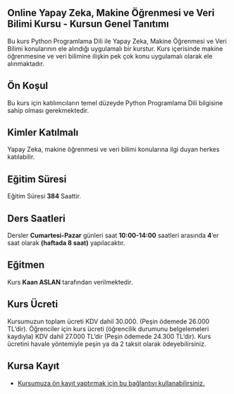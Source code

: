 ## Online Yapay Zeka, Makine Öğrenmesi ve Veri Bilimi Kursu - Kursun Genel Tanıtımı

Bu kurs Python Programlama Dili ile Yapay Zeka, Makine Öğrenmesi ve Veri Bilimi konularının ele alındığı uygulamalı bir kurstur. Kurs içerisinde makine öğrenmesine ve veri bilimine ilişkin pek çok konu uygulamalı olarak ele alınmaktadır. 

## Ön Koşul 

Bu kurs için katılımcıların temel düzeyde Python Programlama Dili bilgisine sahip olması gerekmektedir. 

## Kimler Katılmalı

Yapay Zeka, makine öğrenmesi ve veri bilimi konularına ilgi duyan herkes katılabilir.

## Eğitim Süresi
Eğitim Süresi __384__ Saattir.

## Ders Saatleri
Dersler __Cumartesi-Pazar__ günleri saat __10:00-14:00__ saatleri arasında __4__’er saat olarak __(haftada 8 saat)__ yapılacaktır.

## Eğitmen
Kurs __Kaan ASLAN__ tarafından verilmektedir.

## Kurs Ücreti
Kursumuzun toplam ücreti KDV dahil 30.000. (Peşin ödemede 26.000 TL’dir). Öğrenciler için kurs ücreti (öğrencilik durumunu belgelemeleri kaydıyla) KDV dahil 27.000 TL’dir (Peşin ödemede 24.300 TL’dir). Kurs ücretini havale yöntemiyle peşin ya da 2 taksit olarak ödeyebilirsiniz.

## Kursa Kayıt
+ [Kursumuza ön kayıt yaptırmak için bu bağlantıyı kullanabilirsiniz.](https://us02web.zoom.us/meeting/register/tZwuduCoqT8pG9XxaqNsZmLX8elLKAG_6GOk)
